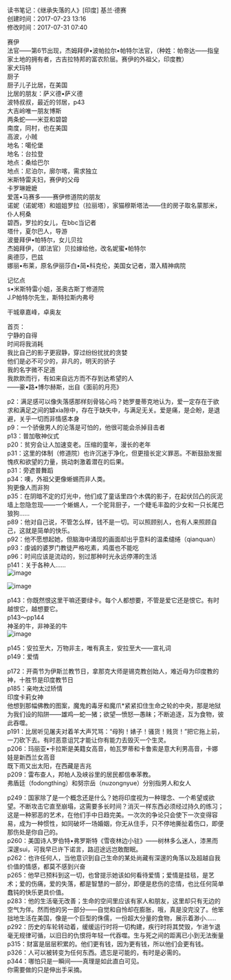 读书笔记：《继承失落的人》[印度] 基兰·德赛  
创建时间：2017-07-23 13:16  
修改时间：2017-07-31 07:40  

赛伊  
法官——第6节出现，杰姆拜伊•波帕拉尔•帕特尔法官，（种姓：帕帝达——指皇家土地的拥有者，古吉拉特邦的富农阶层。赛伊的外祖父，印度教）  
家犬玛特  
厨子  
厨子儿子比居，在美国  
比居的朋友：萨义德•萨义德  
波特叔叔，最近的邻居，p43  
大吉岭唯一朋友博斯  
两条蛇——米亚和碧碧  
南度，同村，也在美国  
高波，小贼  
地名：噶伦堡  
地名：台拉登  
地点：桑给巴尔  
地点：尼泊尔，廓尔喀，需求独立  
米斯特雷夫妇，赛伊的父母  
卡罗琳嬷嬷  
爱莲•马赛多——赛伊修道院的朋友  
诺妮（诺妮塔）和姐姐罗拉（拉丽塔），家猫穆斯塔法——住的房子取名蒙那米，仆人柯桑  
碧西，罗拉的女儿，在bbc当记者  
塔什，夏尔巴人，导游  
波曼拜伊•帕特尔，女儿贝拉  
杰姆拜伊，（即法官）贝拉嫁给他，改名妮蜜•帕特尔  
奥德莎，巴兹  
娜丽•布莱，原名伊丽莎白•简•科克伦，美国女记者，潜入精神病院  

记忆点  
s•米斯特雷小姐，圣奥古斯丁修道院  
J.P帕特尔先生，斯特拉斯内弗号  

干城章嘉峰，卓奥友  

首页：  
宁静的自得  
时间将我消耗  
我比自己的影子更寂静，穿过纷纷扰扰的贪婪  
他们是必不可少的，非凡的，明天的骄子  
我的名字微不足道  
我款款而行，有如来自远方而不存到达希望的人  
——豪•路•博尔赫斯，出自《面前的月亮》  

p2：满足感可以像失落感那样刻骨铭心吗？她罗曼蒂克地认为，爱一定存在于欲求和满足之间的罅xia隙中，存在于缺失中，与满足无关。爱是痛，是企盼，是退避，关乎一切而非情感本身  
p9：一个骄傲男人的沦落是可怕的，他很可能会杀掉目击者    
p13：普加敬神仪式  
p20：贫穷会让人加速变老。压缩的童年，漫长的老年  
p31：这里的体制（修道院）也许沉迷于净化，但更擅长定义罪恶。不断鼓励发掘愧疚和欲望的力量，挑动刺激着潜在的后果。  
p31：旁遮普舞蹈  
p34：噢，外祖父更像蜥蜴而非人类。  
狗更像人而非狗  
p35：在阴暗不定的灯光中，他们成了童话里四个木偶的影子，在起伏凹凸的灰泥墙上忽隐忽现——一个蜥蜴人，一个驼背厨子，一个睫毛丰盈的少女和一只长尾巴狼狗……  
p89：他对自己说，不管怎么样，钱不是一切。可以照顾别人，也有人来照顾自己，这就是简单的快乐。  
p92：他不愿想起她，但脑海中涌现的画面却出乎意料的温柔缱绻（qianquan）  
p93：虔诚的婆罗门教徒严格吃素，鸡蛋也不能吃  
p96：时间应该是流动的，别过那种时光永远停滞的生活  
p141：关于各种人……  
![image](https://github.com/rasputin2020/Study_Note_data/assets/84896436/8d6d9a2f-a0b1-4ff3-a024-f2058425f468)  

![image](https://github.com/rasputin2020/Study_Note_data/assets/84896436/c2dd6687-0a52-4261-a91c-06a0dc2b2fee)

p143：你既然恨这里干嘛还要绿卡。每个人都想要，不管是爱它还是恨它。有时越恨它，越想要它。  
p143～pp144  
神圣的牛，非神圣的牛  
![image](https://github.com/rasputin2020/Study_Note_data/assets/84896436/3667fa6d-ee07-469d-91e2-93d86ff19cfd)

p145：安拉至大，万物非主，唯有真主，安拉至大——宣礼词  
p149：爱情  

p172：开斋节为伊斯兰教节日，拿那克大师是锡克教创始人，难近母为印度教的神，十胜节是印度教节日  
p185：亲吻太过矫情  
印度卡莉女神  
他想到那幅佛教的图案，魔鬼的毒牙和魔爪*紧紧扣住生命之轮的中央，那是地狱为我们设的陷阱——雄鸡—蛇—猪；欲望—愤怒—愚昧；不断追逐，互为食物，彼此吞噬。  
p191：比居听见屠夫对着羊大声咒骂：“母狗！婊子！骚货！贱货！”把它拖上前，一刀砍下去。有时恶意诅咒才能让你有能力去毁灭一个生灵。  
p206：玛丽亚•卡拉斯是美籍女高音，帕瓦罗蒂和卡鲁索是意大利男高音，卡娜娃是新西兰女高音  
既下雨又出太阳，在西藏是吉兆  
p209：雷布查人，邦帕人及峡谷里的居民都信奉苯教。  
弗盾廷（fodongthing）和努宗岳（nuzongnyue）分别指男人和女人  

p249：国家除了是一个概念还是什么？她将印度视为一种理念、一个希望或欲望。不断攻击它直至崩塌，这需要多长时间？消灭一样东西必须经过持久的练习；这是一种邪恶的艺术，在他们手中日趋完美。一次次的争论只会使下一次变得容易，成为一种惯性，如同破坏一场婚姻，你无从住手，只不停地撕扯着伤口，即便那伤处是你自己的。  
p260：美国诗人罗伯特•弗罗斯特《雪夜林边小驻》——树林多么迷人，漆黑而深邃sui，可我早已许下诺言，路迢途远岂敢酣眠。  
p262：也许任何人，当他意识到自己生命的某处尚藏有深邃的角落以及超越自我价值的情感，都莫不感到兴奋  
p265：他早已预料到这一切，也曾提示她该如何看待爱情；爱情是挂毯，是艺术；爱的伤痛，爱的失落，都是智慧的一部分，即便是悲伤的恋情，也比任何简单蠢钝的快乐更具价值。  
p283：他的生活毫无改善；生命的空间里应该有家人和朋友，这里却只有无边的空气为伴。然而他的另一部分——自觉和自怜却在膨胀，哦，真是没完没了。他笨拙地生活在美国，像是一个巨型的侏儒，一份超大分量的食物，展示着渺小……  
p292：历史的车轮转动着，缓缓运行时将一切构建，疾行时将其焚毁，乍进乍退毫无规律可循，以旧日的仇恨将年轻一代吞噬。生与死之间的距离已小到无法衡量  
p315：财富是层层积累的。他们更有钱，因为更有钱，所以他们会更有钱。  
p326：人可以被转变为任何东西。遗忘是可能的，有时是必需的。  
p344：哪怕只是一瞬间——真理是如此直白可见。  
你需要做的只是伸出手采摘。  
